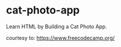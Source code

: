 # cat-photo-app
Learn HTML by Building a Cat Photo App.

courtesy to: https://www.freecodecamp.org/
